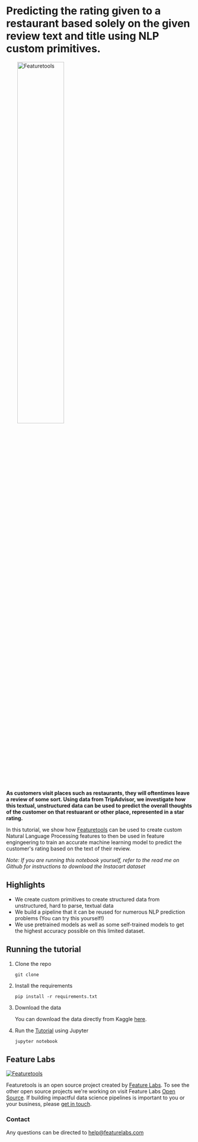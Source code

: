 # Predicting the rating given to a restaurant based solely on the given review text and title using NLP custom primitives.

<a style="margin:30px" href="https://www.featuretools.com">
    <img width=50% src="https://www.featuretools.com/wp-content/uploads/2017/12/FeatureLabs-Logo-Tangerine-800.png" alt="Featuretools" />
</a>

**As customers visit places such as restaurants, they will oftentimes leave a review of some sort. Using data from TripAdvisor, we investigate how this textual, unstructured data can be used to predict the overall thoughts of the customer on that restuarant or other place, represented in a star rating.**

In this tutorial, we show how [Featuretools](https://www.featuretools.com) can be used to create custom Natural Language Processing features to then be used in feature engingeering to train an accurate machine learning model to predict the customer's rating based on the text of their review.

*Note: If you are running this notebook yourself, refer to the read me on Github for instructions to download the Instacart dataset*

## Highlights

* We create custom primitives to create structured data from unstructured, hard to parse, textual data
* We build a pipeline that it can be reused for numerous NLP prediction problems (You can try this yourself!)
* We use pretrained models as well as some self-trained models to get the highest accuracy possible on this limited dataset.

## Running the tutorial

1. Clone the repo

    ```
    git clone 
    ```

2. Install the requirements

    ```
    pip install -r requirements.txt
    ```
    
    
3. Download the data

    You can download the data directly from Kaggle [here](https://www.kaggle.com/jkgatt/restaurant-data-with-100-trip-advisor-reviews-each).

4. Run the [Tutorial](Tutorial.ipynb) using Jupyter

    ```
    jupyter notebook
    ```

## Feature Labs
<a href="https://www.featurelabs.com/">
    <img src="http://www.featurelabs.com/wp-content/uploads/2017/12/logo.png" alt="Featuretools" />
</a>

Featuretools is an open source project created by [Feature Labs](https://www.featurelabs.com/). To see the other open source projects we're working on visit Feature Labs [Open Source](https://www.featurelabs.com/open). If building impactful data science pipelines is important to you or your business, please [get in touch](https://www.featurelabs.com/contact).

### Contact

Any questions can be directed to help@featurelabs.com
